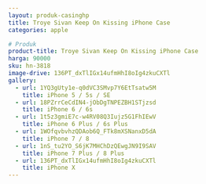 ```yaml
---
layout: produk-casinghp
title: Troye Sivan Keep On Kissing iPhone Case
categories: apple

# Produk
product-title: Troye Sivan Keep On Kissing iPhone Case
harga: 90000
sku: hn-3818
image-drive: 136PT_dxTlIGx14ufmHhI8oIg4zkuCXTl
gallery:
  - url: 1YQ3gUty1e-q0dVC3SMvp7Y6EtTsatw5M
    title: iPhone 5 / 5s / SE
  - url: 18PZrrCeCdIN4-jObDgTNPEZBH1STjzsd
    title: iPhone 6 / 6s
  - url: 1t5z3gmiE7c-w4RV08Q3Iujz5G1FhIEwV
    title: iPhone 6 Plus / 6s Plus
  - url: 1WOfqvbvhzQDAob6Q_FTk8mXSNanxD5dA
    title: iPhone 7 / 8
  - url: 1nS_tu2YO_S6jK7MHChDzQEwgJN9I9SAV
    title: iPhone 7 Plus / 8 Plus
  - url: 136PT_dxTlIGx14ufmHhI8oIg4zkuCXTl
    title: iPhone X
---
```

